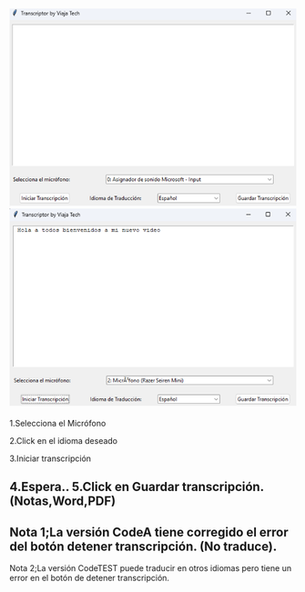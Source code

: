 ![](https://github.com/viajatech/LiveTranscriber/blob/main/A.png)
![](https://github.com/viajatech/LiveTranscriber/blob/main/B.png)
-----
1.Selecciona el Micrófono

2.Click en el idioma deseado

3.Iniciar transcripción

4.Espera..
5.Click en Guardar transcripción. (Notas,Word,PDF)
----
Nota 1;La versión CodeA tiene corregido el error del botón detener transcripción. (No traduce).
----
Nota 2;La versión CodeTEST puede traducir en otros idiomas pero tiene un error en el botón de detener transcripción.
